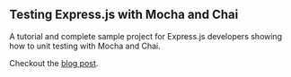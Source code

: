## Testing Express.js with Mocha and Chai

A tutorial and complete sample project for Express.js developers showing how to unit testing with Mocha and Chai.

Checkout the [blog post](https://kahwooi.github.io/2016-08-08/testing-expressjs-with-mocha-chai/). 

